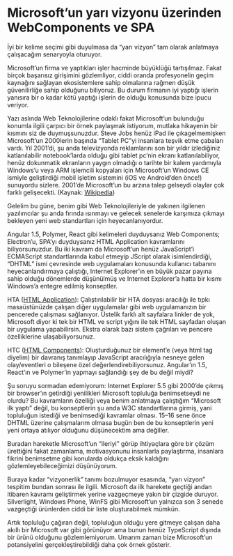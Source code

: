 # Microsoft’un yarı vizyonu üzerinden WebComponents ve SPA

İyi bir kelime seçimi gibi duyulmasa da “yarı vizyon” tam olarak anlatmaya çalışacağım senaryoyla oturuyor.

Microsoft’un firma ve yaptıkları işler hacminde büyüklüğü tartışılmaz. Fakat birçok başarısız girişimini gözlemliyor, ciddi oranda profesyonelin geçim kaynağını sağlayan ekosistemlere sahip olmalarına rağmen düşük güvenilirliğe sahip olduğunu biliyoruz. Bu durum firmanın iyi yaptığı işlerin yanısıra bir o kadar kötü yaptığı işlerin de olduğu konusunda bize ipucu veriyor.

Yazı aslında Web Teknolojilerine odaklı fakat Microsoft’un bulunduğu konumla ilgili çarpıcı bir örnek paylaşmak istiyorum, mutlaka hikayenin bir kısmını siz de duymuşsunuzdur. Steve Jobs henüz iPad ile çıkagelmemişken Microsoft’un 2000lerin başında “Tablet PC”yi insanlara teşvik etme çabaları vardı. Yıl 2001’di, şu anda televizyonda reklamlarını son bir yıldır izlediğiniz katlanılabilir notebook’larda olduğu gibi tablet pc’nin ekranı katlanılabiliyor, henüz dokunmatik ekranların yaygın olmadığı o tarihte bir kalem yardımıyla Windows’u veya ARM işlemcili kopyaları için Microsoft’un Windows CE ismiyle geliştirdiği mobil işletim sistemini (iOS ve Android’den önce!) sunuyordu sizlere. 2001’de Microsoft’un bu arzına talep gelseydi olaylar çok farklı gelişecekti. (Kaynak: [Wikipedia](https://en.wikipedia.org/wiki/Microsoft_Tablet_PC))

Gelelim bu güne, benim gibi Web Teknolojileriyle de yakınen ilgilenen yazılımcılar şu anda fırında ısınmayı ve gelecek senelerde karşımıza çıkmayı bekleyen yeni web standartları için heyecanlanıyordur.

Angular 1.5, Polymer, React gibi kelimeleri duyduysanız Web Components; Electron’u, SPA’yı duyduysanız HTML Application kavramlarını biliyorsunuzdur. Bu iki kavram da Microsoft’un henüz JavaScript’i ECMAScript standartlarında kabul etmeyip JScript olarak isimlendirdiği, “DHTML” ismi çevresinde web uygulamaları konusunda kullanıcı tabanını heyecanlandırmaya çalıştığı, Internet Explorer’ın en büyük pazar payına sahip olduğu dönemlerde düşünülmüş ve Internet Explorer’a hatta bir kısmı Windows’a entegre edilmiş konseptler.

HTA ([HTML Application](https://en.wikipedia.org/wiki/HTML_Application)): Çalıştırılabilir bir HTA dosyası aracılığı ile tıpkı masaüstünüzde çalışan diğer uygulamalar gibi web uygulamanızın bir pencerede çalışması sağlanıyor. Üstelik farklı alt sayfalara linkler de yok, Microsoft diyor ki tek bir HTML ve script yığını ile tek HTML sayfadan oluşan bir uygulama yapabilirsin. Ekstra olarak bazı sistem çağrıları ve pencere özelliklerine ulaşabiliyorsunuz.

HTC ([HTML Components](https://en.wikipedia.org/wiki/HTML_Components)): Oluşturduğunuz bir element’e (veya html tag diyelim) bir davranış tanımlayıp JavaScript aracılığıyla nesneye gelen olay/eventleri o bileşene özel değerlendirebiliyorsunuz. Angular’ın 1.5, React’ın ve Polymer’in yapmayı sağlandığı şey de bu değil miydi?

Şu soruyu sormadan edemiyorum: Internet Explorer 5.5 gibi 2000’de çıkmış bir browser’ın getirdiği yenilikleri Microsoft topluluğa benimsetseydi ne olurdu? Bu kavramların özelliği veya benim anlatmaya çalıştığım “Microsoft ilk yaptı” değil, bu konseptlerin şu anda W3C standartlarına girmiş, yani topluluğun istediği ve benimsediği kavramlar olması. 15–16 sene önce DHTML üzerine çalışmalarım olmasa bugün ben de bu konseptlerin yeni yeni ortaya atılıyor olduğunu düşünecektim ama değiller.

Buradan hareketle Microsoft’un “ileriyi” görüp ihtiyaçlara göre bir çözüm ürettiğini fakat zamanlama, motivasyonunu insanlarla paylaştırma, insanlara fikrini benimsetme gibi konularda oldukça eksik kaldığını gözlemleyebileceğimizi düşünüyorum.

Buraya kadar “vizyonerlik” tanımı bozulmuyor esasında, “yarı vizyon” tespitim bundan sonrası ile ilgili. Microsoft da ilk harekete geçtiği andan itibaren kavramı geliştirmek yerine vazgeçmeye yakın bir çizgide duruyor. Silverlight, Windows Phone, WinFS gibi Microsoft’un yalnızca son 3 senede vazgeçtiği ürünlerden ciddi bir liste oluşturabilmek mümkün.

Artık topluluğu çağıran değil, topluluğun olduğu yere gitmeye çalışan daha akıllı bir Microsoft var gibi görünüyor ama bunun henüz TypeScript dışında bir ürünü olduğunu gözlemlemiyorum. Umarım zaman bize Microsoft’un potansiyelini gerçekleştirebildiği daha çok örnek gösterir.
